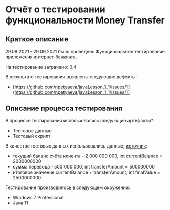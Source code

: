 # Отчёт о тестировании функциональности Money Transfer

## Краткое описание

29.09.2021 - 29.09.2021 было проведено Функциональное тестирование приложения интернет-банкинга.

На тестирование затрачено: 0.4

В результате тестирования выявлены следующие дефекты:
* [https://github.com/npetyaeva/javaLesson_1_1/issues/1](https://github.com/npetyaeva/javaLesson_1_1/issues/1)

## Описание процесса тестирования

В процессе тестирования использовались следующие артефакты*:
* Тестовые данные
* Тестовый скрипт

В качестве тестовых данных использовались данные, [источник](https://github.com/netology-code/javaqa-homeworks/blob/master/intro/MERGED.md#%D0%B7%D0%B0%D0%B4%D0%B0%D1%87%D0%B0-1---money-transfer):
* текущий баланс счёта клиента - 2 000 000 000, int currentBalance = 2000000000 
* сумма перевода - 500 000 000, int transferAmount = 500000000
* итоговое значение currentBalance + transferAmount, int finalValue = 2500000000

Тестирование производилось в следующем окружении:
* Windows 7 Professional
* Java 11
